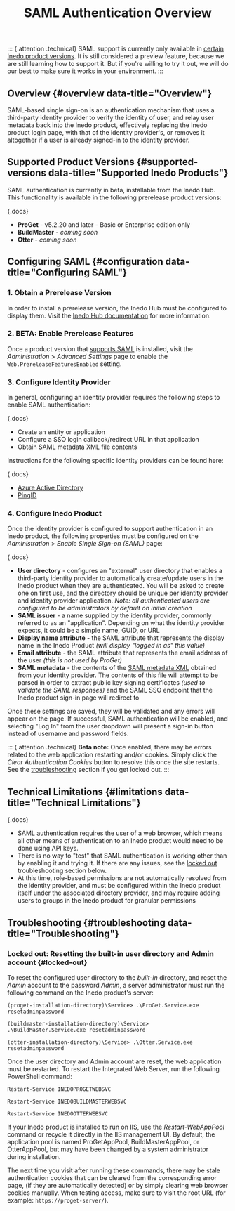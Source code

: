 ﻿---
title: SAML Authentication Overview
sequence: 30
keywords: authentication,saml
show-headings-in-nav: true
---

::: {.attention .technical}
SAML support is currently only available in [certain Inedo product versions](#supported-versions). It is still considered a preview feature, because we are still learning how to support it. But if you're willing to try it out, we will do our best to make sure it works in your environment.
:::

## Overview {#overview data-title="Overview"}

SAML-based single sign-on is an authentication mechanism that uses a third-party identity provider to verify the identity of user, and relay user metadata back into the Inedo product, effectively replacing the Inedo product login page, with that of the identity provider's, or removes it altogether if a user is already signed-in to the identity provider. 

## Supported Product Versions {#supported-versions data-title="Supported Inedo Products"}

SAML authentication is currently in beta, installable from the Inedo Hub. This functionality is available in the following prerelease product versions:

{.docs}
 - **ProGet** - v5.2.20 and later  - Basic or Enterprise edition only
 - **BuildMaster** - *coming soon*
 - **Otter** - *coming soon*

## Configuring SAML {#configuration data-title="Configuring SAML"}

### 1. Obtain a Prerelease Version

In order to install a prerelease version, the Inedo Hub must be configured to display them. Visit the [Inedo Hub documentation](/docs/desktophub/overview#prerelease) for more information.

### 2. BETA: Enable Prerelease Features

Once a product version that [supports SAML](#supported-versions) is installed, visit the *Administration* > *Advanced Settings* page to enable the `Web.PrereleaseFeaturesEnabled` setting.

### 3. Configure Identity Provider

In general, configuring an identity provider requires the following steps to enable SAML authentication:

{.docs}
 - Create an entity or application
 - Configure a SSO login callback/redirect URL in that application
 - Obtain SAML metadata XML file contents

Instructions for the following specific identity providers can be found here:

{.docs}
 - [Azure Active Directory](azure-ad)
 - [PingID](ping-id)

### 4. Configure Inedo Product

Once the identity provider is configured to support authentication in an Inedo product, the following properties must be configured on the *Administration* > *Enable Single Sign-on (SAML)* page:

{.docs}
 - **User directory** - configures an "external" user directory that enables a third-party identity provider to automatically create/update users in the Inedo product when they are authenticated. You will be asked to create one on first use, and the directory should be unique per identity provider and identity provider application. *Note: all authenticated users are configured to be administrators by default on initial creation*
 - **SAML issuer** - a name supplied by the identity provider, commonly referred to as an "application". Depending on what the identity provider expects, it could be a simple name, GUID, or URL
 - **Display name attribute** - the SAML attribute that represents the display name in the Inedo Product *(will display "logged in as" this value)*
 - **Email attribute** - the SAML attribute that represents the email address of the user *(this is not used by ProGet)*
 - **SAML metadata** - the contents of the [SAML metadata XML](https://en.wikipedia.org/wiki/SAML_Metadata) obtained from your identity provider. The contents of this file will attempt to be parsed in order to extract public key signing certificates *(used to validate the SAML responses)* and the SAML SSO endpoint that the Inedo product sign-in page will redirect to

Once these settings are saved, they will be validated and any errors will appear on the page. If successful, SAML authentication will be enabled, and selecting "Log In" from the user dropdown will present a sign-in button instead of username and password fields.

::: {.attention .technical}
**Beta note:**  Once enabled, there may be errors related to the web application restarting and/or cookies. Simply click the *Clear Authentication Cookies* button to resolve this once the site restarts. See the [troubleshooting](#troubleshooting) section if you get locked out.
:::

## Technical Limitations {#limitations data-title="Technical Limitations"}

{.docs}
 - SAML authentication requires the user of a web browser, which means all other means of authentication to an Inedo product would need to be done using API keys.
 - There is no way to "test" that SAML authentication is working other than by enabling it and trying it. If there are any issues, see the [locked out](#locked-out) troubleshooting section below.
 - At this time, role-based permissions are not automatically resolved from the identity provider, and must be configured within the Inedo product itself under the associated directory provider, and may require adding users to groups in the Inedo product for granular permissions

## Troubleshooting {#troubleshooting data-title="Troubleshooting"}

### Locked out: Resetting the built-in user directory and Admin account {#locked-out}

To reset the configured user directory to the *built-in* directory, and reset the *Admin* account to the password *Admin*, a server administrator must run the following command on the Inedo product's server:

<tab-block>
<tab name="ProGet">

```
(proget-installation-directory)\Service> .\ProGet.Service.exe resetadminpassword
```
</tab>
<tab name="BuildMaster">

```
(buildmaster-installation-directory)\Service> .\BuildMaster.Service.exe resetadminpassword
```
</tab>
<tab name="Otter">

```
(otter-installation-directory)\Service> .\Otter.Service.exe resetadminpassword
```
</tab>
</tab-block>

Once the user directory and Admin account are reset, the web application must be restarted. To restart the Integrated Web Server, run the following PowerShell command:

<tab-block>
<tab name="ProGet">

```
Restart-Service INEDOPROGETWEBSVC
```

</tab>
<tab name="BuildMaster">

```
Restart-Service INEDOBUILDMASTERWEBSVC
```

</tab>
<tab name="Otter">

```
Restart-Service INEDOOTTERWEBSVC
```
</tab>
</tab-block>

If your Inedo product is installed to run on IIS, use the *Restart-WebAppPool* command or recycle it directly in the IIS management UI. By default, the application pool is named ProGetAppPool, BuildMasterAppPool, or OtterAppPool, but may have been changed by a system administrator during installation.

The next time you visit after running these commands, there may be stale authentication cookies that can be cleared from the corresponding error page, (if they are automatically detected) or by simply clearing web browser cookies manually. When testing access, make sure to visit the root URL (for example: `https://proget-server/`).
